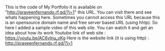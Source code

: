 This is the code of My Portfolio it is available on "http://praveenfernando.rf.gd/?i=1" this URL. You can visit there and see whats happening here. Sometimes you cannot access this URL because this is an opensource domain name and free server based URL (using hhtp).
So here I added a sample video of this web site. You can watch it and get an idea about how its work 
Youtube link of web site : https://youtu.be/AC6vlnu_yKg
Here is the website link (it is using http) : http://praveenfernando.rf.gd/?i=1
